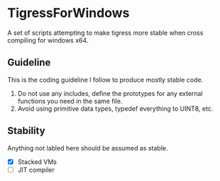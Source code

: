 # TigressForWindows
A set of scripts attempting to make tigress more stable when cross compiling for windows x64.

## Guideline
This is the coding guideline I follow to produce mostly stable code.

1) Do not use any includes, define the prototypes for any external functions you need in the same file.
2) Avoid using primitive data types, typedef everything to UINT8, etc.

## Stability
Anything not labled here should be assumed as stable.

- [x] Stacked VMs
- [ ] JIT compiler
